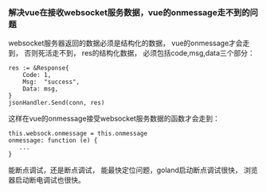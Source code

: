 ### 解决vue在接收websocket服务数据，vue的onmessage走不到的问题
websocket服务器返回的数据必须是结构化的数据， vue的onmessage才会走到， 否则死活走不到，
res的结构化数据， 必须包括code,msg,data三个部分：
``` 
res := &Response{
	Code: 1,
	Msg:  "success",
	Data: msg,
}
jsonHandler.Send(conn, res)
```
这样在vue的onmessage接受websocket服务数据的函数才会走到：
```
this.websock.onmessage = this.onmessage
onmessage: function (e) {
   ...
}
```

能断点调试，还是断点调试， 能最快定位问题，goland启动断点调试很快， 浏览器启动断电调试也很快。


  
